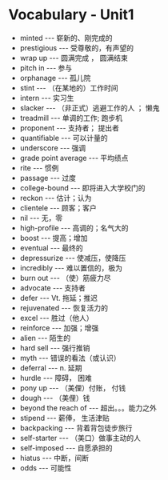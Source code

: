 # Vocabulary - Unit1

- minted --- 崭新的、刚完成的
- prestigious --- 受尊敬的，有声望的
- wrap up --- 圆满完成 ， 圆满结束
- pitch in  --- 参与
- orphanage --- 孤儿院
- stint --- （在某地的）工作时间
- intern --- 实习生
- slacker --- （非正式）逃避工作的人 ； 懒鬼
- treadmill --- 单调的工作; 跑步机
- proponent --- 支持者； 提出者
- quantifiable --- 可以计量的
- underscore --- 强调
- grade point average --- 平均绩点
- rite --- 惯例
- passage --- 过度
- college-bound --- 即将进入大学校门的
- reckon --- 估计；认为
- clientele --- 顾客；客户
- nil --- 无，零
- high-profile --- 高调的；名气大的
- boost --- 提高；增加
- eventual --- 最终的
- depressurize --- 使减压，使降压
- incredibly --- 难以置信的，极为
- burn out --- （使）筋疲力尽
- advocate --- 支持者
- defer --- Vt. 拖延；推迟
- rejuvenated  --- 恢复活力的
- excel --- 胜过（他人）
- reinforce --- 加强；增强
- alien --- 陌生的
- hard sell --- 强行推销
- myth --- 错误的看法（或认识）
- deferral  --- n. 延期
- hurdle --- 障碍， 困难
- pony up --- （美俚）付账， 付钱
- dough --- （美俚）钱
- beyond the reach of --- 超出。。。能力之外
- stipend --- 薪俸， 生活津贴
- backpacking --- 背着背包徒步旅行
- self-starter --- （美口）做事主动的人
- self-imposed --- 自愿承担的
- hiatus --- 中断，间断
- odds --- 可能性